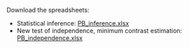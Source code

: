 Download the spreadsheets:
* Statistical inference: [PB_inference.xlsx](https://github.com/VincentGranville/Point-Processes/blob/main/Spreadsheets/PB_inference.xlsx)
* New test of independence, minimum contrast estimation: [PB_independence.xlsx](https://github.com/VincentGranville/Point-Processes/blob/main/Spreadsheets/PB_independence.xlsx) 
